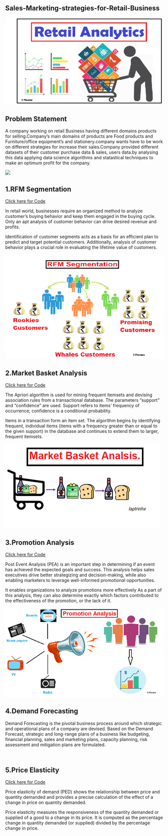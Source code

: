 ## Sales-Marketing-strategies-for-Retail-Business

![](https://github.com/pavano1760/Documents/blob/master/1.retail_project/symbol.PNG) 

## Problem Statement
A company working on retail Business having different domains products for selling.Company’s main domains of products are Food products and Furniture/office equipment’s and stationery.company wants have to be work on different strategies for increase their sales.Company provided different datasets of their customer purchase data & sales, users data.by analysing this data applying data science algorithms and statastical techniques to make an optimum profit for the company.

![](https://github.com/pavano1760/Sales-Marketing-strategies-for-Retail-Business/blob/master/strategies.PNG)

## 1.RFM Segmentation 
[Click here for Code](https://github.com/pavano1760/Sales-Marketing-strategies-for-Retail-Business/blob/master/1.RFM_Score_calculation%20for%20Customer%20Segmentation.ipynb)

In retail world, businesses require an organized method to analyze customer’s buying behavior and keep them engaged in the buying cycle. Only an apt analysis of customer behavior can drive desired revenue and profits.

Identification of customer segments acts as a basis for an efficient plan to predict and target potential customers. Additionally, analysis of customer behavior plays a crucial role in evaluating the lifetime value of customers.

![](https://github.com/pavano1760/Documents/blob/master/1.retail_project/1.rfm.png) 


## 2.Market Basket Analysis 

[Click here for Code](https://github.com/pavano1760/Sales-Marketing-strategies-for-Retail-Business/blob/master/2.Market%20Basket%20Analysis.ipynb)

The Apriori algorithm is used for mining frequent itemsets and devising association rules from a transactional database. The parameters “support” and “confidence” are used. Support refers to items’ frequency of occurrence; confidence is a conditional probability.

Items in a transaction form an item set. The algorithm begins by identifying frequent, individual items (items with a frequency greater than or equal to the given support) in the database and continues to extend them to larger, frequent itemsets.

![](https://github.com/pavano1760/Documents/blob/master/1.retail_project/2.market.png) 

## 3.Promotion Analysis  
[Click here for Code](https://github.com/pavano1760/Sales-Marketing-strategies-for-Retail-Business/blob/master/3.promotion_analysis.ipynb)

Post Event Analysis (PEA) is an important step in determining if an event has achieved the expected goals and success. This analysis helps sales executives drive better strategizing and decision-making, while also enabling marketers to leverage well-informed promotional opportunities.

It enables organizations to analyze promotions more effectively
As a part of this analysis, they can also determine exactly which factors contributed to the effectiveness of the promotion, or the lack of it.

![](https://github.com/pavano1760/Documents/blob/master/1.retail_project/5.promotion.png) 

## 4.Demand Forecasting  []()

Demand Forecasting is the pivotal business process around which strategic and operational plans of a company are devised. Based on the Demand Forecast, strategic and long-range plans of a business like budgeting, financial planning, sales and marketing plans, capacity planning, risk assessment and mitigation plans are formulated.

![]() 

## 5.Price Elasticity  
[Click here for Code](https://github.com/pavano1760/Sales-Marketing-strategies-for-Retail-Business/blob/master/5.Price%20Elasticity.ipynb)

Price elasticity of demand (PED) shows the relationship between price and quantity demanded and provides a precise calculation of the effect of a change in price on quantity demanded.

Price elasticity measures the responsiveness of the quantity demanded or supplied of a good to a change in its price. It is computed as the percentage change in quantity demanded (or supplied) divided by the percentage change in price.

![]() 

